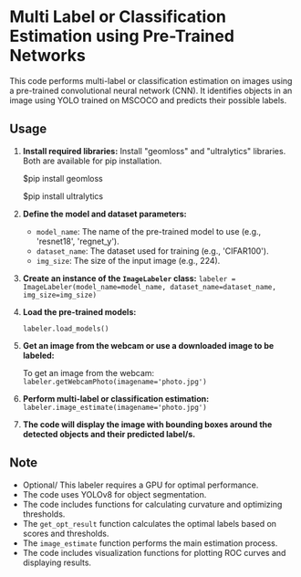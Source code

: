 # Multi Label or Classification Estimation using Pre-Trained Networks

This code performs multi-label or classification estimation on images using a pre-trained convolutional neural network (CNN). It identifies objects in an image using YOLO trained on MSCOCO and predicts their possible labels.
## Usage

1.  **Install required libraries:**
    Install "geomloss" and "ultralytics" libraries. Both are available for pip installation.
    
    $pip install geomloss
    
    $pip install ultralytics
3.  **Define the model and dataset parameters:**
    *   `model_name`: The name of the pre-trained model to use (e.g., 'resnet18', 'regnet_y').
    *   `dataset_name`: The dataset used for training (e.g., 'CIFAR100').
    *   `img_size`: The size of the input image (e.g., 224).
4.  **Create an instance of the `ImageLabeler` class:**
     `labeler = ImageLabeler(model_name=model_name, dataset_name=dataset_name, img_size=img_size)`
5.  **Load the pre-trained models:**

    `labeler.load_models()`
    
6.  **Get an image from the webcam or use a downloaded image to be labeled:**

    To get an image from the webcam: `labeler.getWebcamPhoto(imagename='photo.jpg')`
8.   **Perform multi-label or classification estimation:**
    `labeler.image_estimate(imagename='photo.jpg')`
10.   **The code will display the image with bounding boxes around the detected objects and their predicted label/s.**

## Note

*   Optional/ This labeler requires a GPU for optimal performance.
*   The code uses YOLOv8 for object segmentation.
*   The code includes functions for calculating curvature and optimizing thresholds.
*   The `get_opt_result` function calculates the optimal labels based on scores and thresholds.
*   The `image_estimate` function performs the main estimation process.
*   The code includes visualization functions for plotting ROC curves and displaying results.
   


